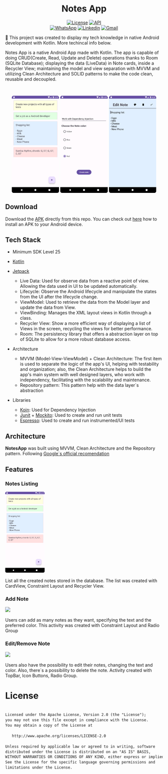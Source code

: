 <h1 align="center">Notes App</h1>

<p align="center">
  <a href="https://opensource.org/licenses/Apache-2.0"><img alt="License" src="https://img.shields.io/badge/License-Apache%202.0-blue.svg"/></a>
  <a href="https://android-arsenal.com/api"> <img alt="API" src="https://img.shields.io/badge/API-25%2B-brightgreen.svg?style=flat"/></a>

  <br>
  <a href="https://wa.me/+5521990399627"><img alt="WhatsApp" src="https://img.shields.io/badge/WhatsApp-25D366?style=for-the-badge&logo=whatsapp&logoColor=white"/></a>
  <a href="https://www.linkedin.com/in/vinicius-santos-b217b5168/"><img alt="Linkedin" src="https://img.shields.io/badge/LinkedIn-0077B5?style=for-the-badge&logo=linkedin&logoColor=white"/></a>
  <a href="mailto:viniciusantos0898@gmail.com"><img alt="Gmail" src="https://img.shields.io/badge/Gmail-D14836?style=for-the-badge&logo=gmail&logoColor=white"/></a>
</p>

<p align="center">  
  
📖 This project was created to display my tech knowledge in native Android development with Kotlin. More techincal info below.

Notes App is a native Android App made with Kotlin. The app is capable of doing CRUD(Create, Read, Update and Delete) operations thanks to Room (SQLite Database); displaying the data (LiveData) in Note cards, inside a Recycler View; maintaining the model and view separation with MVVM and utilizing Clean Architecture and SOLID patterns to make the code clean, reusable and decoupled.
</p>

</br>

<p float="left" align="center">
  <img alt="screenshot" width="30%" src="screenshots/Main_screen.png"/>
  <img alt="screenshot" width="30%" src="screenshots/create_note.png"/>
  <img alt="screenshot" width="30%" src="screenshots/open_note_scrren.png"/>
</p>

## Download

Download the <a href="https://github.com/N0stalgiaUltra/NotesApp/tree/main/apk">APK</a> directly from this repo. You can check out <a href="https://www.google.com/search?q=how+to+install+apk+in+android">here</a> how to install an APK to your Android device.

## Tech Stack

- Minimum SDK Level 25
- <a href="https://kotlinlang.org/">Kotlin</a>

- [Jetpack](https://developer.android.com/jetpack?hl=pt-br)
  - Live Data: Used for observe data from a reactive point of view. Allowing the data used in UI to be updated automatically.
  - Lifecycle: Observe the Android lifecycle and manipulate the states from the UI after the lifecycle change.
  - ViewModel: Used to retrieve the data from the Model layer and update the data from View.
  - ViewBinding: Manages the XML layout views in Kotlin through a class.
  - Recycler View: Show a more efficient way of displaying a list of Views in the screen, recycling the views for better performance.
  - Room: The persistency library that offers a abstraction layer on top of SQLite to allow for a more robust database access.
    
- Architecture
  - MVVM (Model-View-ViewModel) + Clean Architecture: The first item is used to separate the logic of the app's UI, helping with testability and organization; also, the Clean Architecture helps to build the app's main system with well designed layers, who work with independency, facilitating with the scalability and maintenance.
  - Repository pattern: This pattern help with the data layer´s abstraction

- Libraries  
  - [Koin](https://insert-koin.io/): Used for Dependency Injection
  - [Junit](https://junit.org/junit5/) + [Mockito](https://site.mockito.org/): Used to create and run unit tests
  - [Espresso](https://developer.android.com/training/testing/espresso?hl=pt-br): Used to create and run instrumented/UI tests

## Architecture
**NotesApp** was built using MVVM, Clean Architecture and the Repository pattern. Following [Google´s official recomendation](https://developer.android.com/topic/architecture)
</br>

## Features

### Notes Listing
<img alt="screenshot" width="25%" src="screenshots/Main_screen.png"/>

List all the created notes stored in the database. The list was created with CardView, Constraint Layout and Recycler View.


### Add Note
<img src="screenshots/createnotegid.gif" width="25%"/>

Users can add as many notes as they want, specifying the text and the preferred color. This activity was created with Constraint Layout and Radio Group

### Edit/Remove Note
<img src="screenshots/editnote.gif" width="25%"/>

Users also have the possibility to edit their notes, changing the text and color. Also, there´s a possibility to delete the note. Activity created with TopBar, Icon Buttons, Radio Group. 

# License
```xml

Licensed under the Apache License, Version 2.0 (the "License");
you may not use this file except in compliance with the License.
You may obtain a copy of the License at

   http://www.apache.org/licenses/LICENSE-2.0

Unless required by applicable law or agreed to in writing, software
distributed under the License is distributed on an "AS IS" BASIS,
WITHOUT WARRANTIES OR CONDITIONS OF ANY KIND, either express or implied.
See the License for the specific language governing permissions and
limitations under the License.
```

